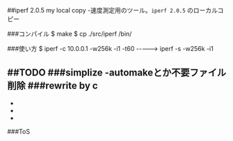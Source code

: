 ##iperf 2.0.5 my local copy
-速度測定用のツール。`iperf 2.0.5` のローカルコピー

###コンパイル
   $ make
   $ cp ./src/iperf /bin/

###使い方
   $ iperf -c 10.0.0.1 -w256k -i1 -t60 -----> iperf -s -w256k -i1 

##TODO
###simplize
-automakeとか不要ファイル削除
###rewrite by c
-
-
-
-

###ToS

 
